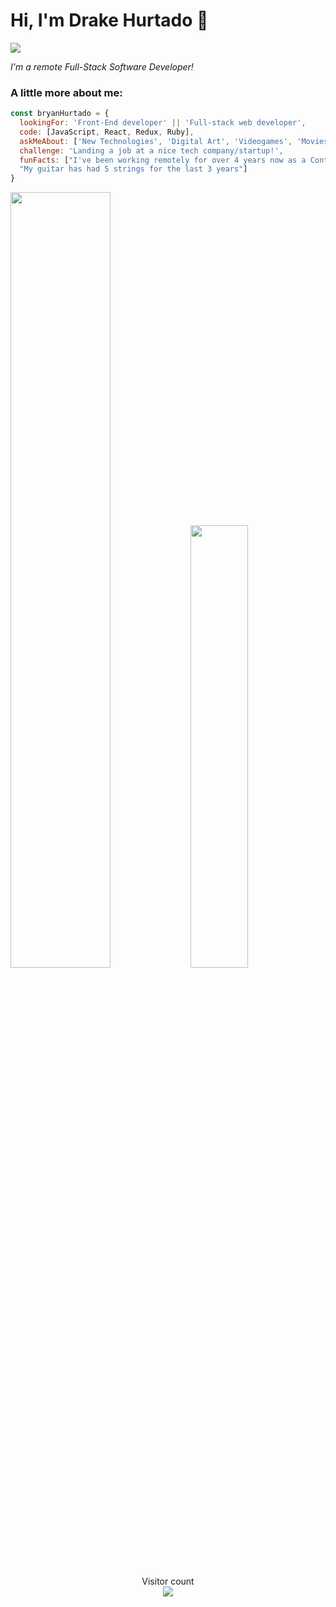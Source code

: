 # Hi, I'm Drake Hurtado 👋

<img src='https://github.com/drakecdv/drakecdv/blob/main/gh-banner-r.png'>

<p><em>I'm a remote Full-Stack Software Developer!</em></p>

### A little more about me:

```javascript
const bryanHurtado = {
  lookingFor: 'Front-End developer' || 'Full-stack web developer',
  code: [JavaScript, React, Redux, Ruby],
  askMeAbout: ['New Technologies', 'Digital Art', 'Videogames', 'Movies'],
  challenge: 'Landing a job at a nice tech company/startup!',
  funFacts: ["I've been working remotely for over 4 years now as a Content Creator.",
  "My guitar has had 5 strings for the last 3 years"]
}
```
<p>
<img src="https://github-readme-stats.vercel.app/api?username=darkxdev&show_icons=true&theme=dark&hide_border=true" width="56.4%" style="display:inline-block;">
<img src="https://github-readme-stats.vercel.app/api/top-langs/?username=darkxdev&show_icons=true&theme=dark&hide_border=true&layout=compact" width="42.6%" style="display:inline-block;">
</p>


<p align="center"> 
  Visitor count<br>
  <img src="https://profile-counter.glitch.me/darkxdev/count.svg" />
</p>
